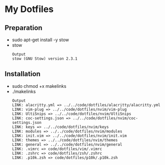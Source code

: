 # My Dotfiles
## Preparation
  * sudo apt-get install -y stow
  * stow 
    ```
    Output
    stow (GNU Stow) version 2.3.1
    ```
## Installation
  * sudo chmod +x makelinks
  * ./makelinks
    ```
    Output
    LINK: alacritty.yml => ../../code/dotfiles/alacritty/alacritty.yml
    LINK: vim-plug => ../../code/dotfiles/nvim/vim-plug
    LINK: UltiSnips => ../../code/dotfiles/nvim/UltiSnips
    LINK: coc-settings.json => ../../code/dotfiles/nvim/coc-settings.json
    LINK: keys => ../../code/dotfiles/nvim/keys
    LINK: modules => ../../code/dotfiles/nvim/modules
    LINK: init.vim => ../../code/dotfiles/nvim/init.vim
    LINK: themes => ../../code/dotfiles/nvim/themes
    LINK: general => ../../code/dotfiles/nvim/general
    LINK: .vimrc => code/dotfiles/vim/.vimrc
    LINK: .zshrc => code/dotfiles/zsh/.zshrc
    LINK: .p10k.zsh => code/dotfiles/p10k/.p10k.zsh
    ```
